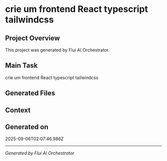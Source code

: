 # crie um frontend React typescript tailwindcss

## Project Overview
This project was generated by Flui AI Orchestrator.

## Main Task
crie um frontend React typescript tailwindcss

## Generated Files


## Context


## Generated on
2025-09-06T02:07:46.986Z

---
*Generated by Flui AI Orchestrator*
